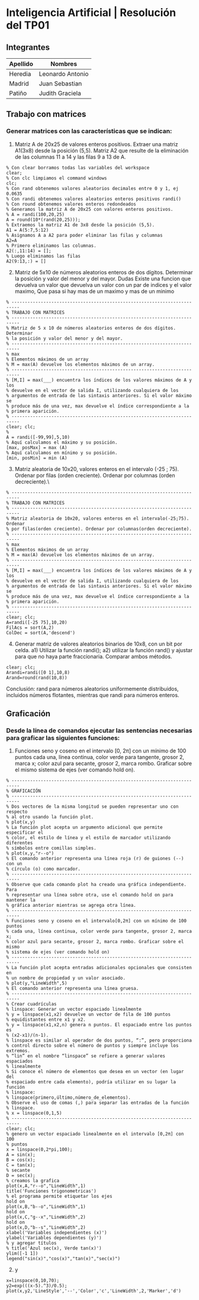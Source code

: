 # Inteligencia Artificial | Resolución del TP01
## Integrantes

| Apellido | Nombres |
| ----------- | ----------- |
| Heredia | Leonardo Antonio |
| Madrid | Juan Sebastian |
| Patiño | Judith Graciela |

## Trabajo con matrices
### Generar matrices con las características que se indican:

1. Matriz A de 20x25 de valores enteros positivos. Extraer una matriz A1(3x8) desde la posición (5,5). Matriz A2 que resulte de la eliminación de las columnas 11 a 14 y las filas 9 a 13 de A.
```
% Con clear borramos todas las variables del workspace
clear;
% Con clc limpiamos el command windows
clc;
% Con rand obtenemos valores aleatorios decimales entre 0 y 1, ej 0.0635
% Con randi obtenemos valores aleatorios enteros positivos randi()
% Con round obtenemos valores enteros redondeados
% Generamos la matriz A de 20x25 con valores enteros positivos.
% A = randi(100,20,25)
A = round(10*(rand(20,25)));
% Extraemos la matriz A1 de 3x8 desde la posición (5,5).
A1 = A(5:7,5:12)
% Asignamos A a A2 para poder eliminar las filas y columnas
A2=A
% Primero eliminamos las columnas.
A2(:,11:14) = [];
% Luego eliminamos las filas
A2(9:13,:) = []
```

2. Matriz de 5x10 de números aleatorios enteros de dos dígitos. Determinar la posición y valor del menor y del mayor.
Dudas
Existe una funcion que devuelva un valor que devuelva un valor con un par de indices y el valor maximo,
Que pasa si hay mas de un maximo y mas de un minimo
```
% -------------------------------------------------------------------------
% TRABAJO CON MATRICES
% -------------------------------------------------------------------------
% Matriz de 5 x 10 de números aleatorios enteros de dos dígitos. Determinar
% la posición y valor del menor y del mayor.
% -------------------------------------------------------------------------
% max
% Elementos máximos de un array
% M = max(A) devuelve los elementos máximos de un array.
% -------------------------------------------------------------------------
% [M,I] = max(___) encuentra los índices de los valores máximos de A y los
% devuelve en el vector de salida I, utilizando cualquiera de los
% argumentos de entrada de las sintaxis anteriores. Si el valor máximo se
% produce más de una vez, max devuelve el índice correspondiente a la
% primera aparición.
% -------------------------------------------------------------------------
clear; clc;
%
A = randi([-99,99],5,10)
% Aquí calculamos el máximo y su posición.
[max, posMax] = max (A)
% Aquí calculamos en mínimo y su posición.
[min, posMin] = min (A)
```
3. Matriz aleatoria de 10x20, valores enteros en el intervalo (-25 ; 75). Ordenar por filas (orden creciente). Ordenar por columnas (orden decreciente).\
```
% -------------------------------------------------------------------------
% TRABAJO CON MATRICES
% -------------------------------------------------------------------------
% Matriz aleatoria de 10x20, valores enteros en el intervalo(-25;75). Ordenar
% por filas(orden creciente). Ordenar por columnas(orden decreciente).
% -------------------------------------------------------------------------
% max
% Elementos máximos de un array
% M = max(A) devuelve los elementos máximos de un array.
% -------------------------------------------------------------------------
% [M,I] = max(___) encuentra los índices de los valores máximos de A y los
% devuelve en el vector de salida I, utilizando cualquiera de los
% argumentos de entrada de las sintaxis anteriores. Si el valor máximo se
% produce más de una vez, max devuelve el índice correspondiente a la
% primera aparición.
% -------------------------------------------------------------------------
clear; clc;
A=randi([-25 75],10,20)
FilAcs = sort(A,2)
ColDec = sort(A,'descend')
```
4. Generar matriz de valores aleatorios binarios de 10x8, con un bit por celda.
a1) Utilizar la función randi(); a2) utilizar la función rand() y ajustar para que no haya parte
fraccionaria. Comparar ambos métodos.
```
clear; clc;
Arandi=randi([0 1],10,8)
Arand=round(rand(10,8))
```
Conclusión: rand para números aleatorios uniformemente distribuidos, incluidos números flotantes, mientras que randi para números enteros. 
## Graficación
### Desde la línea de comandos ejecutar las sentencias necesarias para graficar las siguientes funciones:

1. Funciones seno y coseno en el intervalo [0, 2π] con un mínimo de 100 puntos cada una, línea continua, color verde para tangente, grosor 2, marca x; color azul para secante, grosor 2, marca rombo. Graficar sobre el mismo sistema de ejes (ver comando hold on).
```
% -------------------------------------------------------------------------
% GRAFICACIÓN
% -------------------------------------------------------------------------
% Dos vectores de la misma longitud se pueden representar uno con respecto
% al otro usando la función plot.
% plot(x,y)
% La función plot acepta un argumento adicional que permite especificar el
% color, el estilo de línea y el estilo de marcador utilizando diferentes
% símbolos entre comillas simples.
% plot(x,y,"r--o")
% El comando anterior representa una línea roja (r) de guiones (--) con un
% círculo (o) como marcador.
% -------------------------------------------------------------------------
% Observe que cada comando plot ha creado una gráfica independiente. Para
% representar una línea sobre otra, use el comando hold on para mantener la
% gráfica anterior mientras se agrega otra línea.
% -------------------------------------------------------------------------
% Funciones seno y coseno en el intervalo[0,2π] con un mínimo de 100 puntos
% cada una, línea continua, color verde para tangente, grosor 2, marca x;
% color azul para secante, grosor 2, marca rombo. Graficar sobre el mismo
% sistema de ejes (ver comando hold on)
% -------------------------------------------------------------------------
% La función plot acepta entradas adicionales opcionales que consisten en
% un nombre de propiedad y un valor asociado.
% plot(y,"LineWidth",5)
% El comando anterior representa una línea gruesa.
% -------------------------------------------------------------------------
% Crear cuadrículas
% linspace: Generar un vector espaciado linealmente
% y = linspace(x1,x2) devuelve un vector de fila de 100 puntos
% equidistantes entre x1 y x2.
% y = linspace(x1,x2,n) genera n puntos. El espaciado entre los puntos es
% (x2-x1)/(n-1).
% linspace es similar al operador de dos puntos, “:”, pero proporciona
% control directo sobre el número de puntos y siempre incluye los extremos.
% “lin” en el nombre “linspace” se refiere a generar valores espaciados
% linealmente
% Si conoce el número de elementos que desea en un vector (en lugar del
% espaciado entre cada elemento), podría utilizar en su lugar la función
% linspace:
% linspace(primero,último,número_de_elementos).
% Observe el uso de comas (,) para separar las entradas de la función
% linspace.
% x = linspace(0,1,5)
% -------------------------------------------------------------------------
clear; clc;
% genero un vector espaciado linealmente en el intervalo [0,2π] con 100
% puntos
x = linspace(0,2*pi,100);
A = sin(x);
B = cos(x);
C = tan(x);
% secante
D = sec(x);
% creamos la grafica
plot(x,A,"r--o","LineWidth",1)
title('Funciones trigonometricas')
% el programa permite etiquetar los ejes
hold on
plot(x,B,"b--o","LineWidth",1)
hold on
plot(x,C,"g--x","LineWidth",2)
hold on
plot(x,D,"b--s","LineWidth",2)
xlabel('Variables independientes (x)')
ylabel('Variables dependientes (y)')
% y agregar títulos
% title('Azul sec(x), Verde tan(x)')
ylim([-1 1])
legend("sin(x)","cos(x)","tan(x)","sec(x)")

```
2. y
```
x=linspace(0,10,70);
y2=exp(((x-5).^3)/0.5);
plot(x,y2,'LineStyle','--','Color','c','LineWidth',2,'Marker','d')

```
